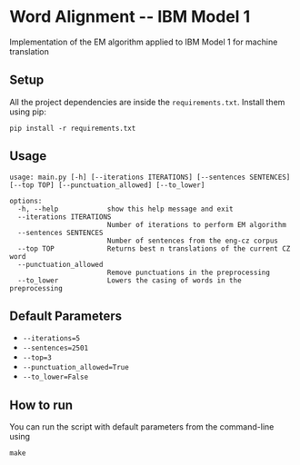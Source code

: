 # Word Alignment -- IBM Model 1

Implementation of  the EM algorithm applied to IBM Model 1 for machine translation

## Setup

All the project dependencies are inside the `requirements.txt`. Install them using pip:
```
pip install -r requirements.txt
```

## Usage

```
usage: main.py [-h] [--iterations ITERATIONS] [--sentences SENTENCES] [--top TOP] [--punctuation_allowed] [--to_lower]

options:
  -h, --help            show this help message and exit
  --iterations ITERATIONS
                        Number of iterations to perform EM algorithm
  --sentences SENTENCES
                        Number of sentences from the eng-cz corpus
  --top TOP             Returns best n translations of the current CZ word
  --punctuation_allowed
                        Remove punctuations in the preprocessing
  --to_lower            Lowers the casing of words in the preprocessing

```

## Default Parameters

* ```--iterations=5```
* ```--sentences=2501```
* ```--top=3```
* ```--punctuation_allowed=True```
* ```--to_lower=False```


## How to run

You can run the script with default parameters from the command-line using
```
make
```
